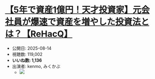 # [【5年で資産1億円！天才投資家】元会社員が爆速で資産を増やした投資法とは？【ReHacQ】](https://www.youtube.com/watch?v=gcIr1IsHHVk)
-   公開日: 2025-08-14
-   視聴数: 119,002
-   **いいね数: 1,136**
-   出演者: kenmo, みくかぶ
    - [![](https://img.youtube.com/vi/gcIr1IsHHVk/hqdefault.jpg)](https://www.youtube.com/watch?v=gcIr1IsHHVk)

